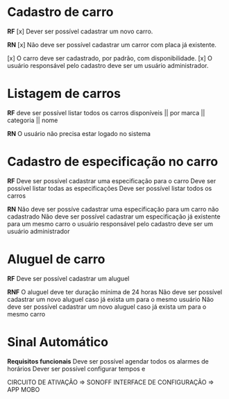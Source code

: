 # Cadastro de carro

**RF**
[x] Dever ser possível cadastrar um novo carro.

**RN**
[x] Não deve ser possível cadastrar um carror com placa já existente.
<!-- [] Não deve ser possível alterar a placa de um carror já cadastrado. -->
[x] O carro deve ser cadastrado, por padrão, com disponibilidade.
[x] O usuário responsável pelo cadastro deve ser um usuário administrador.

# Listagem de carros

**RF**
deve ser possível listar todos os carros disponíveis
|| por marca
|| categoria
|| nome

**RN**
O usuário não precisa estar logado no sistema


# Cadastro de especificação no carro
**RF**
Deve ser possível cadastrar uma especificação para o carro
Deve ser possível listar todas as especificações
Deve ser possível listar todos os carros

**RN**
Não deve ser possíve cadastrar uma especificação para um carro não cadastrado
Não deve ser possível cadastrar um especificação já existente para um mesmo carro
o usuário responsável pelo cadastro deve ser um usuário administrador


# Aluguel de carro
**RF**
Deve ser possível cadastrar um aluguel

**RNF**
O aluguel deve ter duração mínima de 24 horas
Não deve ser possível cadastrar um novo aluguel caso já exista um para o mesmo usuário
Não deve ser possível cadastrar um novo aluguel caso já exista um para o mesmo carro



# Sinal Automático


**Requisitos funcionais**
Deve ser possível agendar todos os alarmes de horários
Dever ser possível configurar tempos e 



CIRCUITO DE ATIVAÇÃO => SONOFF
INTERFACE DE CONFIGURAÇÃO => APP MOBO


